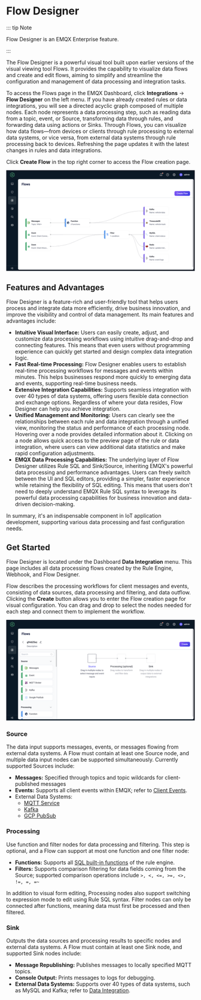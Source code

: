# Flow Designer

::: tip Note

Flow Designer is an EMQX Enterprise feature.

:::

The Flow Designer is a powerful visual tool built upon earlier versions of the visual viewing tool Flows. It provides the capability to visualize data flows and create and edit flows, aiming to simplify and streamline the configuration and management of data processing and integration tasks.

To access the Flows page in the EMQX Dashboard, click **Integrations** -> **Flow Designer** on the left menu. If you have already created rules or data integrations, you will see a directed acyclic graph composed of multiple nodes. Each node represents a data processing step, such as reading data from a topic, event, or Source, transforming data through rules, and forwarding data using actions or Sinks. Through Flows, you can visualize how data flows—from devices or clients through rule processing to external data systems, or vice versa, from external data systems through rule processing back to devices. Refreshing the page updates it with the latest changes in rules and data integrations.

Click **Create Flow** in the top right corner to access the Flow creation page.

<img src="./assets/flow-designer.jpg" alt="EMQX Flow Designer" style="zoom:67%;" />

## Features and Advantages

Flow Designer is a feature-rich and user-friendly tool that helps users process and integrate data more efficiently, drive business innovation, and improve the visibility and control of data management. Its main features and advantages include:

- **Intuitive Visual Interface:** Users can easily create, adjust, and customize data processing workflows using intuitive drag-and-drop and connecting features. This means that even users without programming experience can quickly get started and design complex data integration logic.
- **Fast Real-time Processing:** Flow Designer enables users to establish real-time processing workflows for messages and events within minutes. This helps businesses respond more quickly to emerging data and events, supporting real-time business needs.
- **Extensive Integration Capabilities:** Supports seamless integration with over 40 types of data systems, offering users flexible data connection and exchange options. Regardless of where your data resides, Flow Designer can help you achieve integration.
- **Unified Management and Monitoring:** Users can clearly see the relationships between each rule and data integration through a unified view, monitoring the status and performance of each processing node. Hovering over a node provides detailed information about it. Clicking on a node allows quick access to the preview page of the rule or data integration, where users can view additional data statistics and make rapid configuration adjustments.
- **EMQX Data Processing Capabilities:** The underlying layer of Flow Designer utilizes Rule SQL and Sink/Source, inheriting EMQX's powerful data processing and performance advantages. Users can freely switch between the UI and SQL editors, providing a simpler, faster experience while retaining the flexibility of SQL editing. This means that users don't need to deeply understand EMQX Rule SQL syntax to leverage its powerful data processing capabilities for business innovation and data-driven decision-making.

In summary, it's an indispensable component in IoT application development, supporting various data processing and fast configuration needs.

## Get Started

Flow Designer is located under the Dashboard **Data Integration** menu. This page includes all data processing flows created by the Rule Engine, Webhook, and Flow Designer.

Flow describes the processing workflows for client messages and events, consisting of data sources, data processing and filtering, and data outflow. Clicking the **Create** button allows you to enter the Flow creation page for visual configuration. You can drag and drop to select the nodes needed for each step and connect them to implement the workflow.

<img src="./assets/create-flow.jpg" alt="image-20230914175657995" style="zoom:67%;" />

### Source

The data input supports messages, events, or messages flowing from external data systems. A Flow must contain at least one Source node, and multiple data input nodes can be supported simultaneously. Currently supported Sources include:

- **Messages:** Specified through topics and topic wildcards for client-published messages
- **Events:** Supports all client events within EMQX; refer to [Client Events](../data-integration/rule-sql-events-and-fields.md#mqtt-events).
- External Data Systems:
  - [MQTT Service](../data-integration/data-bridge-mqtt.md)
  - [Kafka](../data-integration/data-bridge-kafka.md)
  - [GCP PubSub](../data-integration/data-bridge-gcp-pubsub.md)

### Processing

Use function and filter nodes for data processing and filtering. This step is optional, and a Flow can support at most one function and one filter node:

- **Functions:** Supports all [SQL built-in functions](../data-integration/rule-sql-builtin-functions.md) of the rule engine.
- **Filters:** Supports comparison filtering for data fields coming from the Source; supported comparison operations include `>, <, <=, >=, <>, !=, =, =~`

In addition to visual form editing, Processing nodes also support switching to expression mode to edit using Rule SQL syntax. Filter nodes can only be connected after functions, meaning data must first be processed and then filtered.

### Sink

Outputs the data sources and processing results to specific nodes and external data systems. A Flow must contain at least one Sink node, and supported Sink nodes include:

- **Message Republishing:** Publishes messages to locally specified MQTT topics.
- **Console Output:** Prints messages to logs for debugging.
- **External Data Systems:** Supports over 40 types of data systems, such as MySQL and Kafka; refer to [Data Integration](../data-integration/data-bridges.md).

